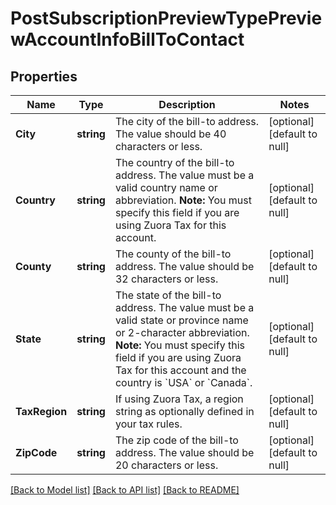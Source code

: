 # PostSubscriptionPreviewTypePreviewAccountInfoBillToContact

## Properties
Name | Type | Description | Notes
------------ | ------------- | ------------- | -------------
**City** | **string** | The city of the bill-to address. The value should be 40 characters or less.  | [optional] [default to null]
**Country** | **string** | The country of the bill-to address. The value must be a valid country name or abbreviation.  **Note:** You must specify this field if you are using Zuora Tax for this account.  | [optional] [default to null]
**County** | **string** | The county of the bill-to address. The value should be 32 characters or less.  | [optional] [default to null]
**State** | **string** | The state of the bill-to address. The value must be a valid state or province name or 2-character abbreviation.  **Note:** You must specify this field if you are using Zuora Tax for this account and the country is &#x60;USA&#x60; or &#x60;Canada&#x60;.  | [optional] [default to null]
**TaxRegion** | **string** | If using Zuora Tax, a region string as optionally defined in your tax rules.  | [optional] [default to null]
**ZipCode** | **string** | The zip code of the bill-to address. The value should be 20 characters or less.  | [optional] [default to null]

[[Back to Model list]](../README.md#documentation-for-models) [[Back to API list]](../README.md#documentation-for-api-endpoints) [[Back to README]](../README.md)


